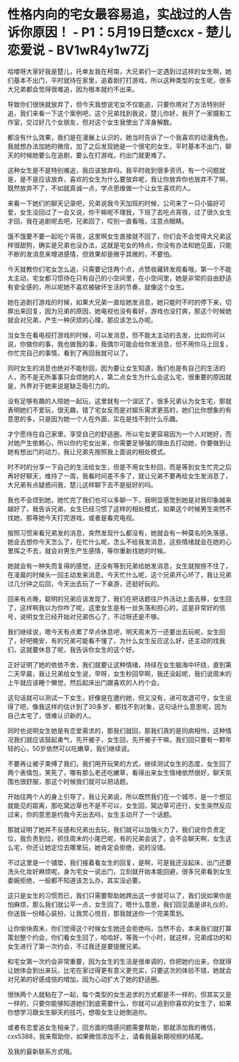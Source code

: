 # 性格内向的宅女最容易追，实战过的人告诉你原因！ - P1：5月19日楚cxcx - 楚儿恋爱说 - BV1wR4y1w7Zj

哈喽呀大家好我是楚儿，托单友我在柯南，大兄弟们一定遇到过这样的女生啊，她们基本不出门，平时就待在家里，追着剧打打游戏，所以这种类型的女生呢，很多大兄弟都会觉得很难追，因为根本就约不出来。

导致你们很快就放弃了，但今天我想说宅女不仅能追，只要你用对了方法特别好追，我们来看一下这个案例吧，这个兄弟找到我说，楚儿你好，我开了一家摄影工作室，交过好几个女朋友，但对这个女生我使出了浑身解数。

都没有什么效果，我们是在漫展上认识的，她当时告诉了一个我喜欢的动漫角色，我就想办法加她的微信，加了之后发现她是一个很宅的女生，平时基本不出门，聊天的时候她要么在追剧，要么在打游戏，约出门就更难了。

这种女生是不是特别难追，我应该放弃吗，我平时收到很多资讯，有一个问题就是，是不是应该放弃，喜欢的女生为什么要放弃呢，我让你放弃你也放弃不了啊，既然放弃不了，不如就真诚一点，学点思维做一个让女生喜欢的人。

来看一下她们的聊天记录吧，兄弟说我今天加班的时候，公司来了一只小猫好可爱，女生没回过了一会又说，你干嘛呢不理我，下班了去吃点宵夜，过了很久女生才回，我在追剧呢去吧，兄弟回了，哎别一直看哦，注意点眼睛。

饿不饿要不要一起吃个宵夜，这里啊女生直接就不回了，你们会不会觉得大兄弟这样很甜狗，确实是兄弟也没办法，这就是宅女的特点，你没有办法和她见面，只能不断的发消息来增进感情，但效果却是微乎其微的，不要怕。

今天就教你们宅女怎么追，只需要记住两个点，点赞收藏转发观看哦，第一个不能太主动，宅女都习惯待在只有自己的小空间里，在小空间里，她是非常的自由舒适有安全感的，所以呢她不喜欢被破坏生活的节奏，就像这个女生。

她在追剧打游戏的时候，如果大兄弟一直给她发消息，她只能时不时的停下来，切屏出来回复，因为兄弟的原因，她电视也没有看好，游戏也没打爽，那这个时候她就会对兄弟，产生一种厌烦的心理，那应该怎么办呢。

当女生在看电视打游戏的时候，可以发消息，但不能太主动的去发，比如你可以说，你做你的事，我也做我的事，我偶尔可能会给你发消息，但不用你马上回复，你忙完自己的事情，看到了再回我就可以了。

同时女生的消息也绝对不能秒回，因为要让女生知道，我们也是有自己的生活的人，而不是无所事事只会烦她的人，第二点女生为什么会这么宅，很重要的原因就是，外界对于她来说是缺乏吸引力的。

没有足够有趣的人陪她一起玩，这里就有一个误区了，很多兄弟认为女生宅，那就表明她们不爱玩，很无趣，错了宅女反而是对娱乐需求更高的，她们比你想象的有意思的多，只是因为她一个人在外面，实在是找不到什么乐趣。

才宁愿待在自己家里，享受自己的舒适圈，所以宅女更容易因为一个人对她好，而对她产生依赖心，所以你约宅女出来，你需要足够强的理由去打动她，你要做到让她有想出门的动力，我让兄弟先按照我上面说的相处模式。

时不时的分享一下自己的生活给女生，但是不用女生秒回，而是等到女生忙完之后再好好聊天，维持了一周，我看时间差不多了，就让兄弟不要再给女生发消息了，大兄弟有点疑惑问我，楚儿这样聊下去不是挺好的吗。

我也不会烦到她，她忙完了我们也可以多聊一下，我明显感觉到她是对我印象越来越好了，我告诉兄弟，女生已经习惯了这样的相处模式，如果这个时候男生突然不找她，那等她今天打完游戏，或者是看完电视。

按照习惯来看兄弟发的消息，突然发现什么都没有，她就会有一种莫名的失落感，她会去想你今天怎么了，在忙什么呢，怎么不给我发消息，这些情绪就会在她的心里挥之不去，就会对男生产生感情，等你重新找她的时候。

她就会有一种失而复得的感觉，还没有等到兄弟给她发消息，女生就按捺不住了，在凌晨的时候头一回主动发来消息，今天忙什么呢，这个兄弟开心坏了，我让兄弟过几分钟之后回，今天出去玩了一下桌游，还挺好玩的。

回来有点晚，聪明的兄弟应该发现了，我们在把话题往户外活动上面去移，女生回了，这样啊我以为你咋了呢，这里女生是有一丝失落和担心的，这是非常好的信号，说明女生已经开始对兄弟伤心了，不过呀还是不够。

我们继续说，嗯今天有点累了早点休息吧，明天周末万一还要出去玩呢，女生回了，好吧晚安，有的兄弟可能看不懂了，为什么女生反应这么好，还主动的找我们，这就要休息了呢，我告诉你女生的这个好。

正好证明了她的依依不舍，我们就要让这种情绪，持续在女生脑海中环绕，直到第二天早晨，我让兄弟给女生说，早呀，女生秒回早啊，我还没起呢，我们说周末的上午就应该睡个懒觉，然后起床出门跟喜欢的人约个会。

这句话就可以测试一下女生，好像是在邀约她，但又没有，进可攻退可守，女生说得了吧，像我这样的估计到了30多岁，都找不到对象，这句话什么意思呢，因为自己太宅了，很难认识新的人。

同时也说明女生她是有恋爱需求的，那我们就回，那我们真的是同病相怜，这种情况我们就应该鼓起勇气，先开被子，女生回，先开被子干嘛，我们回只要有一颗年轻的心，50岁依然可以吃嫩草，我们继续说。

不要再让被子束缚了我们，我们用开玩笑的方式，继续测试女生的态度，女生回了两个表情包，笑死了，哪有那么老还吃嫩草，看得出来女生情绪依然很好，聊天氛围也很舒服，那这个时候我们就可以把话题。

开始往两个人的身上引导了，我让兄弟说，所以既然我们在一个城市，是一个想见就能见的距离，那吃窝边草也不是不可以，女生回，窝边草可还行，女生突然反应过来，你的意思是约我今天出去吗，女生主动开了一个话题。

那就证明了她并不反感和兄弟出去玩，我们就可以加强火力了，我们说你负责定位，我负责到位，抓住周末的小尾巴呢，有的兄弟会说了，会不会聊天啊，女生这么宅，你还让她定位去哪里玩，她肯定会拒绝，说的没错。

不过这里是一个铺垫，我们接着看女生的回复，是啊，可是我还没起床，出门还要洗头化妆好麻烦呢，身为宅女一说出门，立刻就开始本能回避，很多兄弟看到女生委婉拒绝，一般都不知道该怎么办，其实没必要。

这只是女生的习惯而已，我们只需要帮助她跨出这一步就可以了，我们说如果你是怕麻烦，那么我们就公平一点，女生回了，嗯什么意思，我们回见面是讲礼仪的，你送我一份精心装扮，让我赏心悦目，那我就送你一个完美策划。

让你愉快周末，你们觉得这个时候女生她还会拒绝吗，当然不会，本来我们就打算策划整个约会，你们看女生回了，哈哈好，等我一个小时，就这样，兄弟成功的和女生进行了第一次约会，不过我还是要提醒兄弟。

和宅女第一次约会非常重要，因为女生的生活是很单调的，你把她约出来，你就得让她体会到出来玩，比宅在家过得更有意义更充实，只要这次的体验不错，她就会对兄弟的好感成倍的增加，因为心动扩大了她的舒适圈。

很快两个人就粘在了一起，每个类型的女生追求的方式都是不一样的，但其实又是一样的，只要你能够知道她们到底需要什么，你就可以追到你喜欢的女生了，如果你想学习跟女生聊天的技巧，想吸女生让她倒追你。

或者有恋爱追女生相亲了，回方面的情感问题需要帮助，那就添加我的微信，cxs5388，我来帮助你，如果微信添加不上，请看我最新期视频的结尾。

及我的最新联系方式哦。